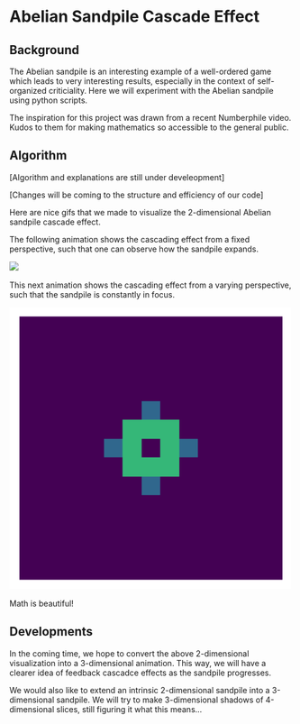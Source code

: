 # Abelian Sandpile Cascade Effect

## Background

The Abelian sandpile is an interesting example of a well-ordered game which leads to very interesting results, especially in the context of self-organized criticiality. Here we will experiment with the Abelian sandpile using python scripts.

The inspiration for this project was drawn from a recent Numberphile video. Kudos to them for making mathematics so accessible to the general public.

## Algorithm

[Algorithm and explanations are still under develeopment]

[Changes will be coming to the structure and efficiency of our code]

Here are nice gifs that we made to visualize the 2-dimensional Abelian sandpile cascade effect.

The following animation shows the cascading effect from a fixed perspective, such that one can observe how the sandpile expands.

<img src="https://github.com/AtreyaSh/abelianSandpile/blob/master/gif/sandyMovie2.gif" width="500">

This next animation shows the cascading effect from a varying perspective, such that the sandpile is constantly in focus.

<img src="https://github.com/AtreyaSh/abelianSandpile/blob/master/gif/sandyMovie.gif" width="500">

Math is beautiful!

## Developments

In the coming time, we hope to convert the above 2-dimensional visualization into a 3-dimensional animation. This way, we will have a clearer idea of feedback cascadce effects as the sandpile progresses.

We would also like to extend an intrinsic 2-dimensional sandpile into a 3-dimensional sandpile. We will try to make 3-dimensional shadows of 4-dimensional slices, still figuring it what this means...

